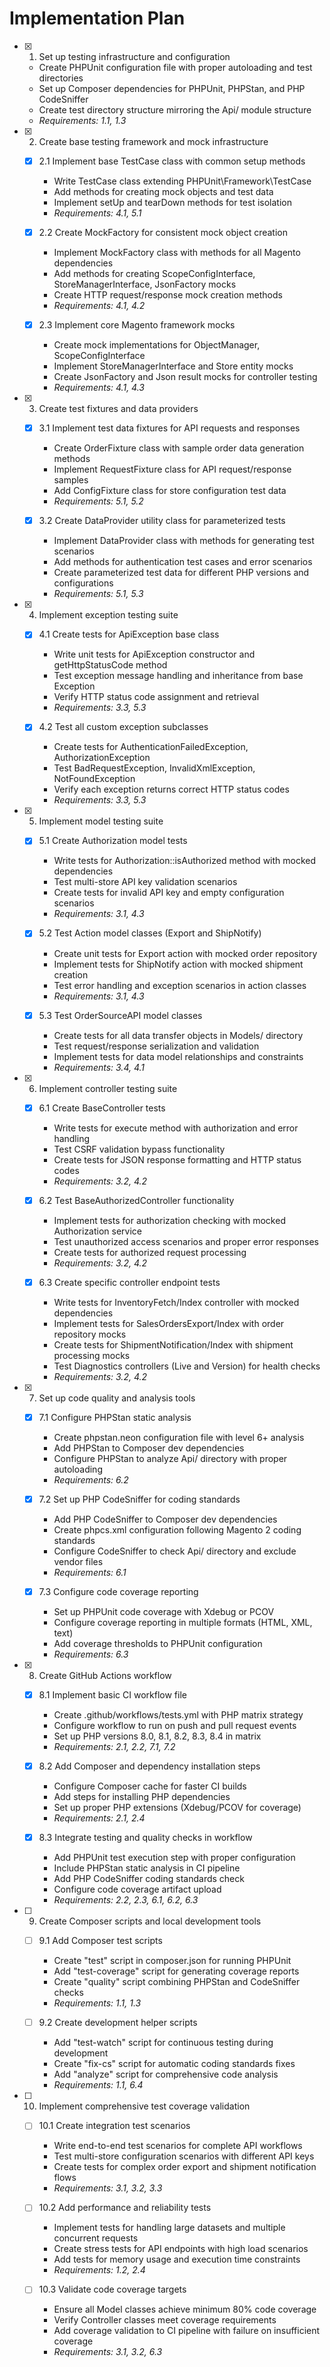 # Implementation Plan

- [x] 1. Set up testing infrastructure and configuration
  - Create PHPUnit configuration file with proper autoloading and test directories
  - Set up Composer dependencies for PHPUnit, PHPStan, and PHP CodeSniffer
  - Create test directory structure mirroring the Api/ module structure
  - _Requirements: 1.1, 1.3_

- [x] 2. Create base testing framework and mock infrastructure
  - [x] 2.1 Implement base TestCase class with common setup methods
    - Write TestCase class extending PHPUnit\Framework\TestCase
    - Add methods for creating mock objects and test data
    - Implement setUp and tearDown methods for test isolation
    - _Requirements: 4.1, 5.1_

  - [x] 2.2 Create MockFactory for consistent mock object creation
    - Implement MockFactory class with methods for all Magento dependencies
    - Add methods for creating ScopeConfigInterface, StoreManagerInterface, JsonFactory mocks
    - Create HTTP request/response mock creation methods
    - _Requirements: 4.1, 4.2_

  - [x] 2.3 Implement core Magento framework mocks
    - Create mock implementations for ObjectManager, ScopeConfigInterface
    - Implement StoreManagerInterface and Store entity mocks
    - Create JsonFactory and Json result mocks for controller testing
    - _Requirements: 4.1, 4.3_

- [x] 3. Create test fixtures and data providers
  - [x] 3.1 Implement test data fixtures for API requests and responses
    - Create OrderFixture class with sample order data generation methods
    - Implement RequestFixture class for API request/response samples
    - Add ConfigFixture class for store configuration test data
    - _Requirements: 5.1, 5.2_

  - [x] 3.2 Create DataProvider utility class for parameterized tests
    - Implement DataProvider class with methods for generating test scenarios
    - Add methods for authentication test cases and error scenarios
    - Create parameterized test data for different PHP versions and configurations
    - _Requirements: 5.1, 5.3_

- [x] 4. Implement exception testing suite
  - [x] 4.1 Create tests for ApiException base class
    - Write unit tests for ApiException constructor and getHttpStatusCode method
    - Test exception message handling and inheritance from base Exception
    - Verify HTTP status code assignment and retrieval
    - _Requirements: 3.3, 5.3_

  - [x] 4.2 Test all custom exception subclasses
    - Create tests for AuthenticationFailedException, AuthorizationException
    - Test BadRequestException, InvalidXmlException, NotFoundException
    - Verify each exception returns correct HTTP status codes
    - _Requirements: 3.3, 5.3_

- [x] 5. Implement model testing suite
  - [x] 5.1 Create Authorization model tests
    - Write tests for Authorization::isAuthorized method with mocked dependencies
    - Test multi-store API key validation scenarios
    - Create tests for invalid API key and empty configuration scenarios
    - _Requirements: 3.1, 4.3_

  - [x] 5.2 Test Action model classes (Export and ShipNotify)
    - Create unit tests for Export action with mocked order repository
    - Implement tests for ShipNotify action with mocked shipment creation
    - Test error handling and exception scenarios in action classes
    - _Requirements: 3.1, 4.3_

  - [x] 5.3 Test OrderSourceAPI model classes
    - Create tests for all data transfer objects in Models/ directory
    - Test request/response serialization and validation
    - Implement tests for data model relationships and constraints
    - _Requirements: 3.4, 4.1_

- [x] 6. Implement controller testing suite
  - [x] 6.1 Create BaseController tests
    - Write tests for execute method with authorization and error handling
    - Test CSRF validation bypass functionality
    - Create tests for JSON response formatting and HTTP status codes
    - _Requirements: 3.2, 4.2_

  - [x] 6.2 Test BaseAuthorizedController functionality
    - Implement tests for authorization checking with mocked Authorization service
    - Test unauthorized access scenarios and proper error responses
    - Create tests for authorized request processing
    - _Requirements: 3.2, 4.2_

  - [x] 6.3 Create specific controller endpoint tests
    - Write tests for InventoryFetch/Index controller with mocked dependencies
    - Implement tests for SalesOrdersExport/Index with order repository mocks
    - Create tests for ShipmentNotification/Index with shipment processing mocks
    - Test Diagnostics controllers (Live and Version) for health checks
    - _Requirements: 3.2, 4.2_

- [x] 7. Set up code quality and analysis tools
  - [x] 7.1 Configure PHPStan static analysis
    - Create phpstan.neon configuration file with level 6+ analysis
    - Add PHPStan to Composer dev dependencies
    - Configure PHPStan to analyze Api/ directory with proper autoloading
    - _Requirements: 6.2_

  - [x] 7.2 Set up PHP CodeSniffer for coding standards
    - Add PHP CodeSniffer to Composer dev dependencies
    - Create phpcs.xml configuration following Magento 2 coding standards
    - Configure CodeSniffer to check Api/ directory and exclude vendor files
    - _Requirements: 6.1_

  - [x] 7.3 Configure code coverage reporting
    - Set up PHPUnit code coverage with Xdebug or PCOV
    - Configure coverage reporting in multiple formats (HTML, XML, text)
    - Add coverage thresholds to PHPUnit configuration
    - _Requirements: 6.3_

- [x] 8. Create GitHub Actions workflow
  - [x] 8.1 Implement basic CI workflow file
    - Create .github/workflows/tests.yml with PHP matrix strategy
    - Configure workflow to run on push and pull request events
    - Set up PHP versions 8.0, 8.1, 8.2, 8.3, 8.4 in matrix
    - _Requirements: 2.1, 2.2, 7.1, 7.2_

  - [x] 8.2 Add Composer and dependency installation steps
    - Configure Composer cache for faster CI builds
    - Add steps for installing PHP dependencies
    - Set up proper PHP extensions (Xdebug/PCOV for coverage)
    - _Requirements: 2.1, 2.4_

  - [x] 8.3 Integrate testing and quality checks in workflow
    - Add PHPUnit test execution step with proper configuration
    - Include PHPStan static analysis in CI pipeline
    - Add PHP CodeSniffer coding standards check
    - Configure code coverage artifact upload
    - _Requirements: 2.2, 2.3, 6.1, 6.2, 6.3_

- [ ] 9. Create Composer scripts and local development tools
  - [ ] 9.1 Add Composer test scripts
    - Create "test" script in composer.json for running PHPUnit
    - Add "test-coverage" script for generating coverage reports
    - Create "quality" script combining PHPStan and CodeSniffer checks
    - _Requirements: 1.1, 1.3_

  - [ ] 9.2 Create development helper scripts
    - Add "test-watch" script for continuous testing during development
    - Create "fix-cs" script for automatic coding standards fixes
    - Add "analyze" script for comprehensive code analysis
    - _Requirements: 1.1, 6.4_

- [ ] 10. Implement comprehensive test coverage validation
  - [ ] 10.1 Create integration test scenarios
    - Write end-to-end test scenarios for complete API workflows
    - Test multi-store configuration scenarios with different API keys
    - Create tests for complex order export and shipment notification flows
    - _Requirements: 3.1, 3.2, 3.3_

  - [ ] 10.2 Add performance and reliability tests
    - Implement tests for handling large datasets and multiple concurrent requests
    - Create stress tests for API endpoints with high load scenarios
    - Add tests for memory usage and execution time constraints
    - _Requirements: 1.2, 2.4_

  - [ ] 10.3 Validate code coverage targets
    - Ensure all Model classes achieve minimum 80% code coverage
    - Verify Controller classes meet coverage requirements
    - Add coverage validation to CI pipeline with failure on insufficient coverage
    - _Requirements: 3.1, 3.2, 6.3_